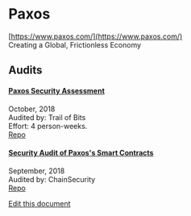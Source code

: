 
# Paxos
  
[https://www.paxos.com/](https://www.paxos.com/)<br>
Creating a Global, Frictionless Economy


## Audits



#### [Paxos Security Assessment](https://github.com/trailofbits/publications/blob/master/reviews/paxos.pdf)

October, 2018<br>
Audited by: Trail of Bits<br>Effort: 4 person-weeks.<br>
[Repo](https://github.com/paxosglobal/pax-contracts)
      


#### [Security Audit of Paxos's Smart Contracts](https://github.com/ChainSecurity/audits/blob/master/ChainSecurity_Paxos.pdf)

September, 2018<br>
Audited by: ChainSecurity<br>
[Repo](https://github.com/paxosglobal/pax-contracts)
      

  





[Edit this document](https://github.com/ConsenSys/blockchainSecurityDB/blob/master/projects/paxos.json)
